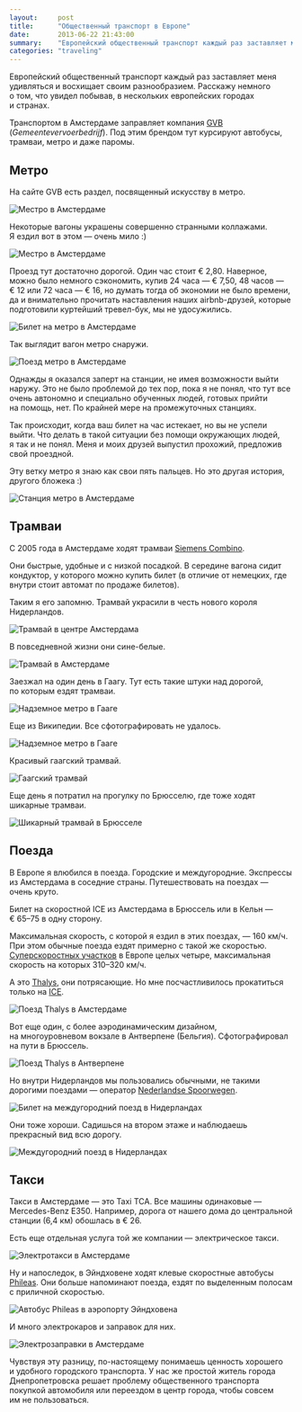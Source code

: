 ```yaml
---
layout:     post
title:      "Общественный транспорт в Европе"
date:       2013-06-22 21:43:00
summary:    "Европейский общественный транспорт каждый раз заставляет меня удивляться и восхищает своим разнообразием. Расскажу немного о том, что увидел побывав, в нескольких европейских городах и странах."
categories: "traveling"
---
```


Европейский общественный транспорт каждый раз заставляет меня удивляться и восхищает своим разнообразием. Расскажу немного о том, что увидел побывав, в нескольких европейских городах и странах.

Транспортом в Амстердаме заправляет компания [GVB](http://en.gvb.nl/pages/home.aspx) (_Gemeentevervoerbedrijf_). Под этим брендом тут курсируют автобусы, трамваи, метро и даже паромы.

## Метро
На сайте GVB есть раздел, посвященный искусству в метро.

![Местро в Амстердаме](/image/2/tumblr_inline_mok0kiLZQW1qz4rgp.jpg)

Некоторые вагоны украшены совершенно странными коллажами. Я ездил вот в этом — очень мило :)

![Местро в Амстердаме](/image/2/tumblr_inline_mok0otLD611qz4rgp.jpg)

Проезд тут достаточно дорогой. Один час стоит € 2,80. Наверное, можно было немного сэкономить, купив 24 часа — € 7,50, 48 часов — € 12 или 72 часа — € 16, но думать тогда об экономии не было времени, да и внимательно прочитать наставления наших airbnb-друзей, которые подготовили куртейший тревел-бук, мы не удосужились.

![Билет на метро в Амстердаме](/image/2/tumblr_inline_mok1naaA8d1qz4rgp.jpg)

Так выглядит вагон метро снаружи.

![Поезд метро в Амстердаме](/image/2/tumblr_inline_mok1rjo3Ii1qz4rgp.jpg)

Однажды я оказался заперт на станции, не имея возможности выйти наружу. Это не было проблемой до тех пор, пока я не понял, что тут все очень автономно и специально обученных людей, готовых прийти на помощь, нет. По крайней мере на промежуточных станциях.

Так происходит, когда ваш билет на час истекает, но вы не успели выйти. Что делать в такой ситуации без помощи окружающих людей, я так и не понял. Меня и моих друзей выпустил прохожий, предложив свой проездной.

Эту ветку метро я знаю как свои пять пальцев. Но это другая история, другого бложека :)

![Станция метро в Амстердаме](/image/2/tumblr_inline_mok273Y7gs1qz4rgp.jpg)

## Трамваи
С 2005 года в Амстердаме ходят трамваи [Siemens Combino](https://ru.wikipedia.org/wiki/Амстердамский_трамвай).

Они быстрые, удобные и с низкой посадкой. В середине вагона сидит кондуктор, у которого можно купить билет (в отличие от немецких, где внутри стоит автомат по продаже билетов).

Таким я его запомню. Трамвай украсили в честь нового короля Нидерландов.

![Трамвай в центре Амстердама](/image/2/tumblr_inline_mowns7baD51qz4rgp.jpg)

В повседневной жизни они сине-белые.

![Трамвай в Амстердаме](/image/2/tumblr_inline_mowocaCJwX1qz4rgp.jpg)

Заезжал на один день в Гаагу. Тут есть такие штуки над дорогой, по которым ездят трамваи.

![Надземное метро в Гааге](/image/2/tumblr_inline_mpxcb35qj21qz4rgp.jpg)

Еще из Википедии. Все сфотографировать не удалось.

![Надземное метро в Гааге](/image/2/tumblr_inline_mpxcrkcBpE1qz4rgp.jpg)

Красивый гаагский трамвай.

![Гаагский трамвай](/image/2/tumblr_inline_mpxbgdwpAs1qz4rgp.jpg)

Еще день я потратил на прогулку по Брюсселю, где тоже ходят шикарные трамваи.

![Шикарный трамвай в Брюсселе](/image/2/tumblr_inline_mpxd0fqRKd1qz4rgp.jpg)

## Поезда
В Европе я влюбился в поезда. Городские и междугородние. Экспрессы из Амстердама в соседние страны. Путешествовать на поездах — очень круто.

Билет на скоростной ICE из Амстердама в Брюссель или в Кельн — € 65–75 в одну сторону.

Максимальная скорость, с которой я ездил в этих поездах, — 160 км/ч. При этом обычные поезда ездят примерно с такой же скоростью. [Суперскоростных участков](http://upload.wikimedia.org/wikipedia/commons/e/ea/High_Speed_Railroad_Map_Europe_2011.svg) в Европе целых четыре, максимальная скорость на которых 310–320 км/ч.

А это [Thalys](http://ru.wikipedia.org/wiki/Thalys), они потрясающие. Но мне посчастливилось прокатиться только на [ICE](http://ru.wikipedia.org/wiki/Intercity-Express).

![Поезд Thalys в Амстердаме](/image/2/tumblr_inline_mpxhh66x4N1qz4rgp.jpg)

Вот еще один, с более аэродинамическим дизайном, на многоуровневом вокзале в Антверпене (Бельгия). Сфотографировал на пути в Брюссель.

![Поезд Thalys в Антверпене](/image/2/tumblr_inline_mpxi0oVClD1qz4rgp.jpg)

Но внутри Нидерландов мы пользовались обычными, не такими дорогими поездами — оператор [Nederlandse Spoorwegen](https://ru.wikipedia.org/wiki/Nederlandse_Spoorwegen).

![Билет на междугородний поезд в Нидерландах](/image/2/tumblr_inline_mpxi49IMC71qz4rgp.jpg)

Они тоже хороши. Садишься на втором этаже и наблюдаешь прекрасный вид всю дорогу.

![Междугородний поезд в Нидерландах](/image/2/tumblr_inline_mpxi83YdoU1qz4rgp.jpg) 

## Такси
Такси в Амстердаме — это Taxi TCA. Все машины одинаковые — Mercedes-Benz E350. Например, дорога от нашего дома до центральной станции (6,4 км) обошлась в € 26.

Есть еще отдельная услуга той же компании — электрическое такси.

![Электротакси в Амстердаме](/image/2/tumblr_inline_mpxj476F4d1qz4rgp.jpg)

Ну и напоследок, в Эйндховене ходят клевые скоростные автобусы [Phileas](http://en.wikipedia.org/wiki/Phileas_(public_transport)). Они больше напоминают поезда, ездят по выделенным полосам с приличной скоростью.

![Автобус Phileas в аэропорту Эйндховена](/image/2/tumblr_inline_mqcnte7n991qz4rgp.jpg)

И много электрокаров и заправок для них.

![Электрозаправки в Амстердаме](/image/2/tumblr_inline_mqcnvlhVwS1qz4rgp.jpg)

Чувствуя эту разницу, по-настоящему понимаешь ценность хорошего и удобного городского транспорта. У нас же простой житель города Днепропетровcка решает проблему общественного транспорта покупкой автомобиля или переездом в центр города, чтобы совсем им не пользоваться.